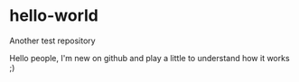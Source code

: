 # hello-world
Another test repository

Hello people, I'm new on github and play a little to understand how it works ;)
